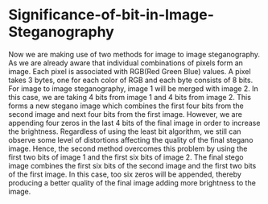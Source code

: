 # Significance-of-bit-in-Image-Steganography
Now we are making use of two methods for image to image steganography. As we are already aware that individual combinations of pixels form an image. Each pixel is associated with RGB(Red Green Blue) values. A pixel takes 3 bytes, one for each color of RGB and each byte consists of 8 bits. For image to image steganography, image 1 will be merged with image 2. In this case, we are taking 4 bits from image 1 and 4 bits from image 2. This forms a new stegano image which combines the first four bits from the second image and next four bits from the first image.  However, we are appending four zeros in the last 4 bits of the final image in order to increase the brightness. Regardless of using the least bit algorithm, we still can observe some level of distortions affecting the quality of the final stegano image. Hence, the second method overcomes this problem by using the first two bits of image 1 and the first six bits of image 2.  The final stego image combines the first six bits of the second image and the first two bits of the first image. In this case, too six zeros will be appended, thereby producing a better quality of the final image  adding more brightness to the image. 
